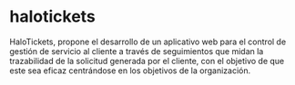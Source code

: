 # halotickets
HaloTickets, propone el desarrollo de un aplicativo web para el control de gestión de servicio al cliente a través de seguimientos que midan la trazabilidad de la solicitud generada por el cliente, con el objetivo de que este sea eficaz centrándose en los objetivos de la organización.
